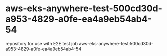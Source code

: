 # aws-eks-anywhere-test-500cd30d-a953-4829-a0fe-ea4a9eb54ab4-54
repository for use with E2E test job aws-eks-anywhere-test:500cd30d-a953-4829-a0fe-ea4a9eb54ab4-54
